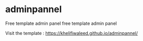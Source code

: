 # adminpannel
Free template admin panel free template admin panel

Visit the template : https://khelifiwaleed.github.io/adminpannel/
